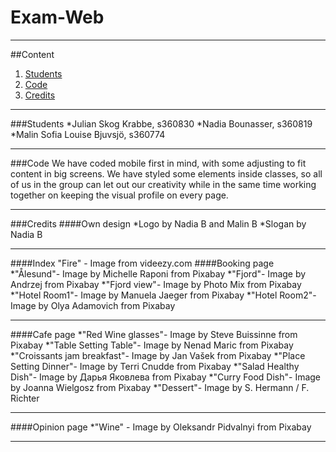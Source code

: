 # Exam-Web
***
##Content
1. [Students](#students)
2. [Code](#code)
3. [Credits](#credits)
***
###Students
*Julian Skog Krabbe, s360830
*Nadia Bounasser, s360819
*Malin Sofia Louise Bjuvsjö, s360774
***
###Code
We have coded mobile first in mind, with some adjusting to fit content in big screens.
We have styled some elements inside classes, so all of us in the group can let out our creativity while in the same time working together on keeping the visual profile on every page.
***
###Credits
####Own design
*Logo by Nadia B and Malin B
*Slogan by Nadia B
***
####Index
"Fire" - Image from videezy.com
####Booking page
*"Ålesund"- Image by Michelle Raponi from Pixabay
*"Fjord"- Image by Andrzej from Pixabay
*"Fjord view"- Image by Photo Mix from Pixabay
*"Hotel Room1"- Image by Manuela Jaeger from Pixabay
*"Hotel Room2"- Image by Olya Adamovich from Pixabay
***
####Cafe page
*"Red Wine glasses"- Image by Steve Buissinne from Pixabay
*"Table Setting Table"- Image by Nenad Maric from Pixabay
*"Croissants jam breakfast"- Image by Jan Vašek from Pixabay
*"Place Setting Dinner"- Image by Terri Cnudde from Pixabay
*"Salad Healthy Dish"- Image by Дарья Яковлева from Pixabay
*"Curry Food Dish"- Image by Joanna Wielgosz from Pixabay
*"Dessert"- Image by S. Hermann / F. Richter
***
####Opinion page
*"Wine" - Image by Oleksandr Pidvalnyi from Pixabay
***
